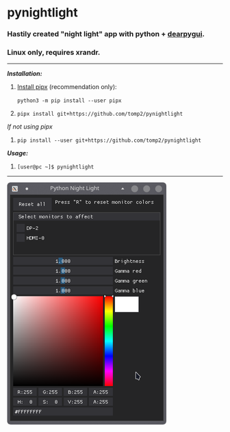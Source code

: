 # pynightlight

### Hastily created "night light" app with python + [dearpygui](https://github.com/hoffstadt/DearPyGui).
### Linux only, requires xrandr.

---
**_Installation:_**

1. [Install pipx](https://github.com/pypa/pipx) (recommendation only): 
   
   `python3 -m pip install --user pipx`

2. `pipx install git+https://github.com/tomp2/pynightlight`

_If not using pipx_
1. `pip install --user git+https://github.com/tomp2/pynightlight`

**_Usage:_**
1. ```[user@pc ~]$ pynightlight```
---

![Screenshot](screenshot.png)

